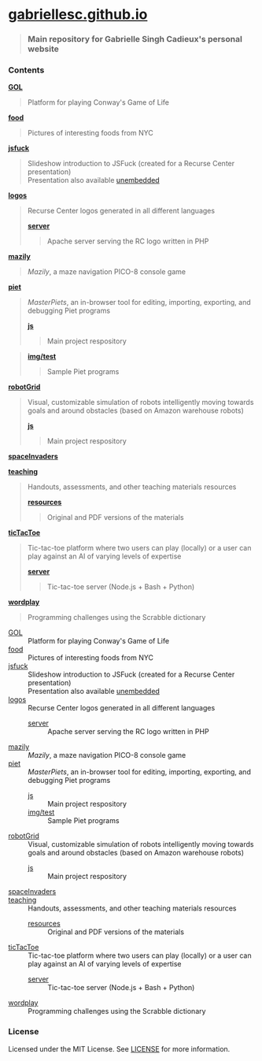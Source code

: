# [gabriellesc.github.io](http://gabriellesc.github.io)
> ### Main repository for Gabrielle Singh Cadieux's personal website

### Contents
[**GOL**](GOL)
> Platform for playing Conway's Game of Life

[**food**](food)
> Pictures of interesting foods from NYC

[**jsfuck**](jsfuck)
> Slideshow introduction to JSFuck (created for a Recurse Center presentation)  
> Presentation also available [unembedded](https://docs.google.com/presentation/d/e/2PACX-1vSncbb-Hmp48RfG9FkRa-xkbHC_I4VL_ePQYaPZdEsAmRZlGcaDtVij9J7fT5rLE6IF9ZXtAfXaz7Zk/pub?start=false&loop=false&delayms=3000")

[**logos**](logos)
> Recurse Center logos generated in all different languages
>
> [**server**](https://github.com/gabriellesc/php-RClogo)
> > Apache server serving the RC logo written in PHP

[**mazily**](mazily)
> *Mazily*, a maze navigation PICO-8 console game

[**piet**](piet)
> *MasterPiets*, an in-browser tool for editing, importing, exporting, and debugging Piet programs
>
> [**js**](https://github.com/gabriellesc/piet-ide)
> > Main project respository

> [**img/test**](piet/img/test)
> > Sample Piet programs

[**robotGrid**](robotGrid)
> Visual, customizable simulation of robots intelligently moving towards goals and around obstacles (based on Amazon warehouse robots)
>
> [**js**](https://github.com/gabriellesc/robot-grid)
> > Main project respository

[**spaceInvaders**](spaceInvaders)

[**teaching**](teaching)
> Handouts, assessments, and other teaching materials resources
> 
> [**resources**](teaching/resources)
> > Original and PDF versions of the materials

[**ticTacToe**](ticTacToe)
> Tic-tac-toe platform where two users can play (locally) or a user can play against an AI of varying levels of expertise
>
> [**server**](https://github.com/gabriellesc/bash-tic-tac-toe)
> > Tic-tac-toe server (Node.js + Bash + Python)

[**wordplay**](wordplay)
> Programming challenges using the Scrabble dictionary

<dl>
  <dt><a href="https://github.com/gabriellesc/gabriellesc.github.io/tree/master/GOL">GOL</a></dt>
  <dd>Platform for playing Conway's Game of Life</dd>

  <dt><a href="https://github.com/gabriellesc/gabriellesc.github.io/tree/master/food">food</a></dt>
  <dd>Pictures of interesting foods from NYC</dd>

  <dt><a href="https://github.com/gabriellesc/gabriellesc.github.io/tree/master/jsfuck">jsfuck</a></dt>
  <dd>Slideshow introduction to JSFuck (created for a Recurse Center presentation)<br>
    Presentation also available <a href="https://docs.google.com/presentation/d/e/2PACX-1vSncbb-Hmp48RfG9FkRa-xkbHC_I4VL_ePQYaPZdEsAmRZlGcaDtVij9J7fT5rLE6IF9ZXtAfXaz7Zk/pub?start=false&loop=false&delayms=3000">unembedded</a>
  </dd>

  <dt><a href="https://github.com/gabriellesc/gabriellesc.github.io/tree/master/logos">logos</a></dt>
  <dd>Recurse Center logos generated in all different languages
    <dl>
      <dt><a href="https://github.com/gabriellesc/php-RClogo">server</a></dt>
      <dd>Apache server serving the RC logo written in PHP</dd>
    </dl>
  </dd>

  <dt><a href="https://github.com/gabriellesc/gabriellesc.github.io/tree/master/mazily">mazily</a></dt>
  <dd><i>Mazily</i>, a maze navigation PICO-8 console game</dd>

  <dt><a href="https://github.com/gabriellesc/gabriellesc.github.io/tree/master/piet">piet</a></dt>
  <dd><i>MasterPiets</i>, an in-browser tool for editing, importing, exporting, and debugging Piet programs
    <dl>
      <dt><a href="https://github.com/gabriellesc/piet-ide">js</a></dt>
      <dd>Main project respository</dd>
      <dt><a href="https://github.com/gabriellesc/gabriellesc.github.io/tree/master/piet/img/test">img/test</a></dt>
      <dd>Sample Piet programs</dd>
    </dl>
  </dd>

  <dt><a href="https://github.com/gabriellesc/gabriellesc.github.io/tree/master/robotGrid">robotGrid</a></dt>
  <dd>Visual, customizable simulation of robots intelligently moving towards goals and around obstacles (based on Amazon warehouse robots)
    <dl>
      <dt><a href="https://github.com/gabriellesc/robot-grid">js</a></dt>
      <dd>Main project respository</dd>
    </dl>
  </dd>

  <dt><a href="https://github.com/gabriellesc/gabriellesc.github.io/tree/master/spaceInvaders">spaceInvaders</a></dt>
  <dd></dd>

  <dt><a href="https://github.com/gabriellesc/gabriellesc.github.io/tree/master/teaching">teaching</a></dt>
  <dd>Handouts, assessments, and other teaching materials resources
    <dl>
      <dt><a href="https://github.com/gabriellesc/gabriellesc.github.io/tree/master/teaching/resources">resources</a></dt>
      <dd>Original and PDF versions of the materials</dd>
    </dl>
  </dd>

  <dt><a href="https://github.com/gabriellesc/gabriellesc.github.io/tree/master/ticTacToe">ticTacToe</a></dt>
  <dd>Tic-tac-toe platform where two users can play (locally) or a user can play against an AI of varying levels of expertise
    <dl>
      <dt><a href="https://github.com/gabriellesc/bash-tic-tac-toe">server</a></dt>
      <dd>Tic-tac-toe server (Node.js + Bash + Python)</dd>
    </dl>
  </dd>

  <dt><a href="https://github.com/gabriellesc/gabriellesc.github.io/tree/master/wordplay">wordplay</a></dt>
  <dd>Programming challenges using the Scrabble dictionary</dd>

</dl>

### License
Licensed under the MIT License. See [LICENSE](license) for more information.
